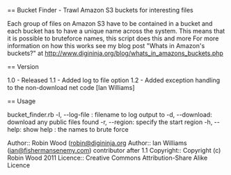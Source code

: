 == Bucket Finder - Trawl Amazon S3 buckets for interesting files

Each group of files on Amazon S3 have to be contained in a bucket and each bucket has to have a unique
name across the system. This means that it is possible to bruteforce names, this script does this and more
For more information on how this works see my blog post "Whats in Amazon's buckets?" at http://www.digininja.org/blog/whats_in_amazons_buckets.php

== Version

 1.0 - Released
 1.1 - Added log to file option
 1.2 - Added exception handling to the non-download net code [Ian Williams]

== Usage

bucket_finder.rb <wordlist>
-l, --log-file <file name>:
  filename to log output to
-d, --download:
  download any public files found
-r, --region:
	specify the start region
-h, --help:
show help
<wordlist>: the names to brute force

Author:: Robin Wood (robin@digininja.org
Author:: Ian Williams (ian@fishermansenemy.com) contributor after 1.1
Copyright:: Copyright (c) Robin Wood 2011
Licence:: Creative Commons Attribution-Share Alike Licence
